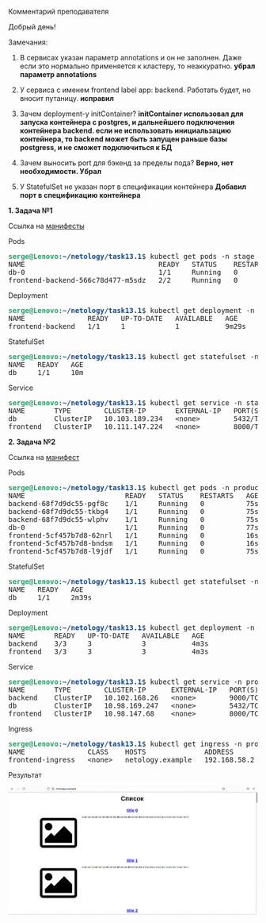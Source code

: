 Комментарий преподавателя

Добрый день!

Замечания:
1. В сервисах указан параметр annotations и он не заполнен. Даже если это нормально применяется к кластеру, то неаккуратно.
**убрал параметр annotations**

2. У сервиса с именем frontend label app: backend. Работать будет, но вносит путаницу.
**исправил**

3. Зачем deployment-у initContainer?
**initContainer использовал для запуска контейнера с postgres, и дальнейшего подключения контейнера backend.
если не использовать инициальзацию контейнера, то backend может быть запущен раньше базы postgress, и не сможет подключиться к БД**

4. Зачем выносить port для бэкенд за пределы пода?
**Верно, нет необходимости. Убрал**

5. У StatefulSet не указан порт в спецификации контейнера
**Добавил порт в спецификацию контейнера**

**1. Задача №1**

Ссылка на [манифесты](https://github.com/Perovss/netology/tree/master/task13.1/1)

Pods
<pre><font color="#26A269"><b>serge@Lenovo</b></font>:<font color="#12488B"><b>~/netology/task13.1</b></font>$ kubectl get pods -n stage
NAME                                READY   STATUS    RESTARTS   AGE
db-0                                1/1     Running   0          8m9s
frontend-backend-566c78d477-m5sdz   2/2     Running   0          8m8s
</pre>

Deployment

<pre><font color="#26A269"><b>serge@Lenovo</b></font>:<font color="#12488B"><b>~/netology/task13.1</b></font>$ kubectl get deployment -n stage
NAME               READY   UP-TO-DATE   AVAILABLE   AGE
frontend-backend   1/1     1            1           9m29s
</pre>

StatefulSet

<pre><font color="#26A269"><b>serge@Lenovo</b></font>:<font color="#12488B"><b>~/netology/task13.1</b></font>$ kubectl get statefulset -n stage
NAME   READY   AGE
db     1/1     10m
</pre>

Service
<pre><font color="#26A269"><b>serge@Lenovo</b></font>:<font color="#12488B"><b>~/netology/task13.1</b></font>$ kubectl get service -n stage
NAME       TYPE        CLUSTER-IP       EXTERNAL-IP   PORT(S)    AGE
db         ClusterIP   10.103.189.234   &lt;none&gt;        5432/TCP   10m
frontend   ClusterIP   10.111.147.224   &lt;none&gt;        8000/TCP   10m
</pre>


**2. Задача №2**

Ссылка на [манифест](https://github.com/Perovss/netology/tree/master/task13.1/2)

Pods

<pre><font color="#26A269"><b>serge@Lenovo</b></font>:<font color="#12488B"><b>~/netology/task13.1</b></font>$ kubectl get pods -n product 
NAME                        READY   STATUS    RESTARTS   AGE
backend-68f7d9dc55-pgf8c    1/1     Running   0          75s
backend-68f7d9dc55-tkbg4    1/1     Running   0          75s
backend-68f7d9dc55-wlphv    1/1     Running   0          75s
db-0                        1/1     Running   0          77s
frontend-5cf457b7d8-62nrl   1/1     Running   0          16s
frontend-5cf457b7d8-bndsm   1/1     Running   0          16s
frontend-5cf457b7d8-l9jdf   1/1     Running   0          75s
</pre>

StatefulSet

<pre><font color="#26A269"><b>serge@Lenovo</b></font>:<font color="#12488B"><b>~/netology/task13.1</b></font>$ kubectl get statefulset -n product 
NAME   READY   AGE
db     1/1     2m39s
</pre>

Deployment

<pre><font color="#26A269"><b>serge@Lenovo</b></font>:<font color="#12488B"><b>~/netology/task13.1</b></font>$ kubectl get deployment -n product 
NAME       READY   UP-TO-DATE   AVAILABLE   AGE
backend    3/3     3            3           4m3s
frontend   3/3     3            3           4m3s
</pre>

Service

<pre><font color="#26A269"><b>serge@Lenovo</b></font>:<font color="#12488B"><b>~/netology/task13.1</b></font>$ kubectl get service -n product 
NAME       TYPE        CLUSTER-IP      EXTERNAL-IP   PORT(S)    AGE
backend    ClusterIP   10.102.168.26   &lt;none&gt;        9000/TCP   4m47s
db         ClusterIP   10.98.169.247   &lt;none&gt;        5432/TCP   4m47s
frontend   ClusterIP   10.98.147.68    &lt;none&gt;        8000/TCP   4m47s
</pre>

Ingress

<pre><font color="#26A269"><b>serge@Lenovo</b></font>:<font color="#12488B"><b>~/netology/task13.1</b></font>$ kubectl get ingress -n product 
NAME               CLASS    HOSTS              ADDRESS        PORTS   AGE
frontend-ingress   &lt;none&gt;   netology.example   192.168.58.2   80      5m40s</pre>

Результат

![Результат](task13.1.png)

